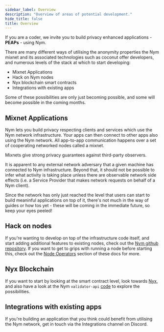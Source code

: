 ```yaml
---
sidebar_label: Overview
description: "Overview of areas of potential development."
hide_title: false
title: Overview
---
```


If you are a coder, we invite you to build privacy enhanced applications - **PEAPs** - using Nym.

There are many different ways of utilising the anonymity properties the Nym mixnet and its associated technologies such as coconut offer developers, and numerous levels of the stack at which to start developing: 

* Mixnet Applications
* Hack on Nym nodes 
* Nyx blockchain smart contracts 
* Integrations with existing apps 

Some of these possibilities are only just becoming possible, and some will become possible in the coming months. 

## Mixnet Applications
Nym lets you build privacy respecting clients and services which use the Nym network infrastructure. Your apps can then connect to other apps also using the Nym network. All app-to-app communication happens over a set of cooperating networked nodes called a mixnet.

Mixnets give strong privacy guarantees against third-party observers.

It is apparent to any external network adversary that a given machine has connected to Nym infrastructure. Beyond that, it should not be possible to infer what activity is taking place unless there are observable network side effects (i.e. a Service Provider that makes network requests on behalf of a Nym client).

Since the network has only just reached the level that users can start to build meaninful applications on top of it, there's not much in the way of guides or how tos yet - these will be coming in the immediate future, so keep your eyes peeled! 
				
## Hack on nodes
If you're wanting to develop on top of the infrastructure code itself, and start adding additional features to existing nodes, check out the [Nym github repository](https://github.com/nymtech/nym). If you want to get to grips with running a node before starting this, check out the [Node Operators](/docs/next/run-nym-nodes/pre-built-binaries) section of these docs for more.  

## Nyx Blockchain
If you want to start by looking at the smart contract level, look towards [Nyx](/docs/next/developers/develop-with-nyx/overview), and also have a look at the Nym `validator-api` [code](https://github.com/nymtech/nym/tree/develop/validator-api) to explore the possibilities.  

## Integrations with existing apps 
If you're building an application that you think could benefit from utilising the Nym network, get in touch via the Integrations channel on Discord. 